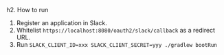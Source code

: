 h2. How to run

1. Register an application in Slack.
2. Whitelist `https://localhost:8080/oauth2/slack/callback` as a redirect URL.
3. Run `SLACK_CLIENT_ID=xxx SLACK_CLIENT_SECRET=yyy ./gradlew bootRun`
